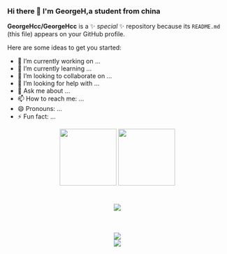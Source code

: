 ### Hi there 👋 I'm GeorgeH,a student from china 


**GeorgeHcc/GeorgeHcc** is a ✨ _special_ ✨ repository because its `README.md` (this file) appears on your GitHub profile.

Here are some ideas to get you started:

- 🔭 I’m currently working on ...
- 🌱 I’m currently learning ...
- 👯 I’m looking to collaborate on ...
- 🤔 I’m looking for help with ...
- 💬 Ask me about ...
- 📫 How to reach me: ...
- 😄 Pronouns: ...
- ⚡ Fun fact: ...


<div  align="center">
<!--  your stats -->
 <span>
   <img  height="130px"
        src="https://github-readme-stats.vercel.app/api?  username=GeorgeHcc&show_icons=true&theme=graywhite&bg_color=0,ea6161,ffc64d,fffc4d,52fa5a&line_height=20&hide_title=true&hide_border=true"/>          
</span>
<!--  your top language -->
 <span>
   <img  height="130px"
      src="https://github-readme-stats.vercel.app/api/top-langs/?username=GeorgeHcc&layout=compact&bg_color=0,52fa5a,4dfcff,c64dff&theme=graywhite&hide_title=true&langs_count=6&hide_border=true"/>
 </span>
 </div>


<!-- console.log(%22Hello%2C%20World!%22); -->
<h1 align="center"> 
  <img src="https://readme-typing-svg.herokuapp.com/?lines=学习是一种信仰!&center=true&size=27"> 
</h1>

<div align="center" style="margin-top:50px">
 <img src="https://github-readme-streak-stats.herokuapp.com/?user=GeorgeHcc" />
</div>
<!-- 访客-->
<div align="center">
 <img src="https://visitor-badge.glitch.me/badge?page_id=GeorgeHcc&left_color=green&right_color=blue"/>
</div>
<!--   ![visitors](https://visitor-badge.glitch.me/badge?page_id=GeorgeHcc&left_color=green&right_color=blue)
 -->
